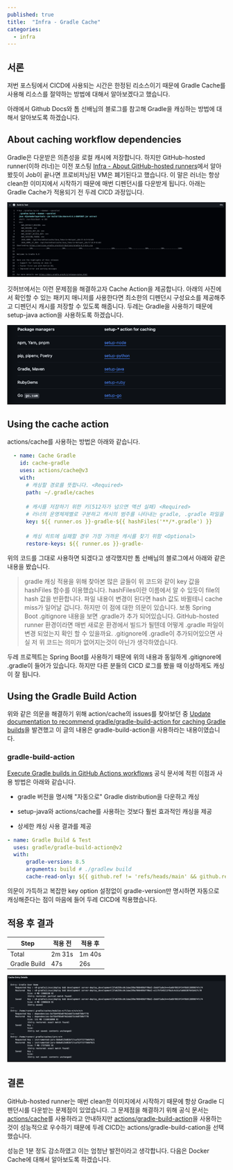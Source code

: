```yaml
---
published: true
title:  "Infra - Gradle Cache"
categories:
  - infra
---
```


## 서론

저번 포스팅에서 CICD에 사용되는 시간은 한정된 리소스이기 때문에 Gradle Cache를 사용해 리소스를 절약하는 방법에 대해서 알아보겠다고 했습니다.

아래에서 Github Docs와 톰 선배님의 블로그를 참고해 Gradle을 캐싱하는 방법에 대해서 알아보도록 하겠습니다.

## About caching workflow dependencies

Gradle은 다운받은 의존성을 로컬 캐시에 저장합니다. 하지만 GitHub-hosted runner(이하 러너)는 이전 포스팅 [Infra - About GitHub-hosted runners](https://02ggang9.github.io/infra/GithubAction/)에서 알아봤듯이 Job이 끝나면 프로비저닝된 VM은 폐기된다고 했습니다. 이 말은 러너는 항상 clean한 이미지에서 시작하기 때문에 매번 디펜던시를 다운받게 됩니다. 아래는 Gradle Cache가 적용되기 전 두레 CICD 과정입니다.

![gradle1](https://github.com/02ggang9/02ggang9.github.io/blob/master/_posts/images/infra/githubAction/gradle1.png?raw=true)

깃허브에서는 이런 문제점을 해결하고자 Cache Action을 제공합니다. 아래의 사진에서 확인할 수 있는 패키지 매니저를 사용한다면 최소한의 디펜던시 구성요소를 제공해주고 디펜던시 캐시를 저장할 수 있도록 해줍니다. 두레는 Gradle을 사용하기 때문에 setup-java action을 사용하도록 하겠습니다.

![gradle1](https://github.com/02ggang9/02ggang9.github.io/blob/master/_posts/images/infra/githubAction/gradle2.png?raw=true)

## Using the cache action

actions/cache를 사용하는 방법은 아래와 같습니다.

~~~yml
  - name: Cache Gradle
    id: cache-gradle
    uses: actions/cache@v3
    with:
      # 캐싱할 경로를 뜻합니다. <Required>
      path: ~/.gradle/caches

      # 캐시를 저장하기 위한 키(512자가 넘으면 액션 실패) <Required>
      # 러너의 운영체제별로 구분하고 캐시의 범주를 나타내는 gradle, .gradle 파일을 해시화
      key: ${{ runner.os }}-gradle-${{ hashFiles('**/*.gradle') }}

      # 캐싱 히트에 실패할 경우 가장 가까운 캐시를 찾기 위함 <Optional>
      restore-keys: ${{ runner.os }}-gradle-
~~~

위의 코드를 그대로 사용하면 되겠다고 생각했지만 톰 선배님의 블로그에서 아래와 같은 내용을 봤습니다.

> gradle 캐싱 적용을 위해 찾아본 많은 글들이 위 코드와 같이 key 값을 hashFiles 함수를 이용했습니다. hashFiles이란 이름에서 알 수 있듯이 file의 hash 값을 반환합니다. 파일 내용이 변경이 된다면 hash 값도 바뀔테니 cache miss가 일어날 겁니다. 하지만 이 점에 대한 의문이 있습니다. 보통 Spring Boot .gitignore 내용을 보면 .gradle가 추가 되어있습니다. GitHub-hosted runner 환경이라면 매번 새로운 환경에서 빌드가 될텐데 어떻게 .gradle 파일이 변경 되었는지 확인 할 수 있을까요. .gitignore에 .gradle이 추가되어있으면 사실 저 위 코드는 의미가 없어지는것이 아닌가 생각하였습니다.

두레 프로젝트는 Spring Boot를 사용하기 때문에 위의 내용과 동일하게 .gitignore에 .gradle이 들어가 있습니다. 하지만 다른 분들의 CICD 로그를 봤을 때 이상하게도 캐싱이 잘 됩니다. 

## Using the Gradle Build Action

위와 같은 의문을 해결하기 위해 action/cache의 issues를 찾아보던 중 [Update documentation to recommend gradle/gradle-build-action for caching Gradle builds](https://github.com/actions/cache/issues/1247)을 발견했고 이 글의 내용은 gradle-build-action을 사용하라는 내용이였습니다.

### gradle-build-action

[Execute Gradle builds in GitHub Actions workflows](https://github.com/marketplace/actions/gradle-build-action) 공식 문서에 적힌 이점과 사용 방법은 아래와 같습니다.

- gradle 버전을 명시해 "자동으로" Gradle distribution을 다운하고 캐싱

- setup-java와 actions/cache를 사용하는 것보다 훨씬 효과적인 캐싱을 제공

- 상세한 캐싱 사용 결과를 제공

~~~yml
- name: Gradle Build & Test
  uses: gradle/gradle-build-action@v2
  with:
      gradle-version: 8.5
      arguments: build # ./gradlew build
      cache-read-only: ${{ github.ref != 'refs/heads/main' && github.ref != 'ref/heads/develop' }} # Github-flow 전략에 따라 main과 develop 브랜치만 캐쉬를 write할 수 있도록 함
~~~

의문이 가득하고 복잡한 key option 설정없이 gradle-version만 명시하면 자동으로 캐싱해준다는 점이 마음에 들어 두레 CICD에 적용했습니다. 

## 적용 후 결과

|Step|적용 전|적용 후|
|----------|---------|--------|
|Total|2m 31s|1m 40s|
|Gradle Build|47s|26s|

![gradle1](https://github.com/02ggang9/02ggang9.github.io/blob/master/_posts/images/infra/githubAction/gradle3.png?raw=true)


## 결론

GitHub-hosted runner는 매번 clean한 이미지에서 시작하기 때문에 항상 Gradle 디펜던시를 다운받는 문제점이 있었습니다. 그 문제점을 해결하기 위해 공식 문서는 [actions/cache](https://github.com/marketplace/actions/cache)를 사용하라고 안내하지만 [actions/gradle-build-action](https://github.com/marketplace/actions/gradle-build-action)을 사용하는 것이 성능적으로 우수하기 때문에 두레 CICD는 actions/gradle-build-cation을 선택했습니다.

성능은 1분 정도 감소하였고 이는 엄청난 발전이라고 생각합니다. 다음은 Docker Cache에 대해서 알아보도록 하겠습니다.
